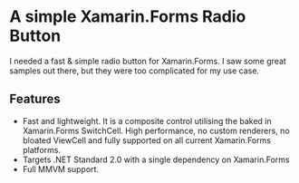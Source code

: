 # A simple Xamarin.Forms Radio Button
I needed a fast & simple radio button for Xamarin.Forms. I saw some great samples out there, but they were too complicated for my use case.

## Features
- Fast and lightweight. It is a composite control utilising the baked in Xamarin.Forms SwitchCell. High performance, no custom renderers, no bloated ViewCell and fully supported on all current Xamarin.Forms platforms.
- Targets .NET Standard 2.0 with a single dependency on Xamarin.Forms
- Full MMVM support.